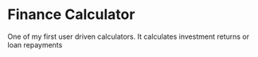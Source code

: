 # Finance Calculator

One of my first user driven calculators.
It calculates investment returns or loan repayments
